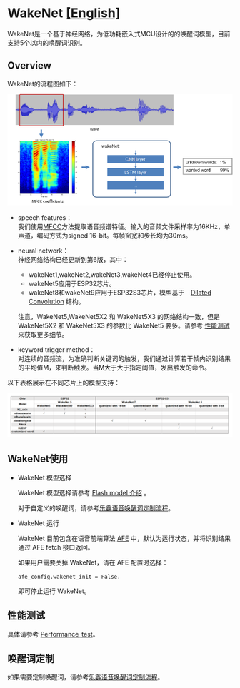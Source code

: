 # WakeNet [[English]](./README.md)

WakeNet是一个基于神经网络，为低功耗嵌入式MCU设计的的唤醒词模型，目前支持5个以内的唤醒词识别。

## Overview

WakeNet的流程图如下：
<center>
<img src="../img/wakenet_workflow.png" width = "800" />
</center>


- speech features：  
  我们使用[MFCC](https://en.wikipedia.org/wiki/Mel-frequency_cepstrum)方法提取语音频谱特征。输入的音频文件采样率为16KHz，单声道，编码方式为signed 16-bit。每帧窗宽和步长均为30ms。    

- neural network：  
  神经网络结构已经更新到第6版，其中：  
  - wakeNet1,wakeNet2,wakeNet3,wakeNet4已经停止使用。
  - wakeNet5应用于ESP32芯片。
  - wakeNet8和wakeNet9应用于ESP32S3芯片，模型基于　[Dilated Convolution](https://arxiv.org/pdf/1609.03499.pdf) 结构。
  
  注意，WakeNet5,WakeNet5X2 和 WakeNet5X3 的网络结构一致，但是 WakeNet5X2 和 WakeNet5X3 的参数比 WakeNet5 要多。请参考 [性能测试](#性能测试) 来获取更多细节。
         
- keyword trigger method：  
  对连续的音频流，为准确判断关键词的触发，我们通过计算若干帧内识别结果的平均值M，来判断触发。当M大于大于指定阈值，发出触发的命令。

以下表格展示在不同芯片上的模型支持：

![wakent_model](../img/WakeNet_model.png)

## WakeNet使用

- WakeNet 模型选择  
  
  WakeNet 模型选择请参考 [Flash model 介绍](../flash_model/README_CN.md) 。

  对于自定义的唤醒词，请参考[乐鑫语音唤醒词定制流程](乐鑫语音唤醒词定制流程.md)。
  
- WakeNet 运行

  WakeNet 目前包含在语音前端算法 [AFE](../audio_front_end/README_CN.md) 中，默认为运行状态，并将识别结果通过 AFE fetch 接口返回。
  
  如果用户需要关掉 WakeNet，请在 AFE	配置时选择：
  
  ```
  afe_config.wakenet_init = False.
  ```
  
  即可停止运行 WakeNet。

## 性能测试

具体请参考 [Performance_test](../performance_test/README.md)。

## 唤醒词定制

如果需要定制唤醒词，请参考[乐鑫语音唤醒词定制流程](乐鑫语音唤醒词定制流程.md)。

